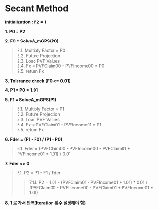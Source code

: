 # Secant Method

**Initialization : P2 = 1**

**1. P0 = P2**

**2. F0 = SolveA_mGPS(P0)**

>2.1. Multiply Factor = P0  
>2.2. Future Projection  
>2.3. Load PVF Values  
>2.4. Fx = PVFClaim00 - PVFIncome00 * P0  
>2.5. return Fx

**3. Tolerance check (F0 <= 0.01)**

**4. P1 = P0 * 1.01**

**5. F1 = SolveA_mGPS(P1)**

>5.1. Multiply Factor = P1  
>5.2. Future Projection  
>5.3. Load PVF Values  
>5.4. Fx = PVFClaim01 - PVFIncome01 * P1  
>5.5. return Fx

**6. Fder = (F1 - F0) / (P1 - P0)**

> 6.1. Fder = (PVFClaim00 - PVFIncome00 - PVFClaim01 + PVFIncome01 * 1.01) / 0.01

**7. Fder <> 0**

>7.1. P2 = P1 - F1 / Fder  
>>7.1.1. P2 = 1.01 - (PVFClaim01 - PVFIncome01 * 1.01) * 0.01 / (PVFClaim00 - PVFIncome00 - PVFClaim01 + PVFIncome01 * 1.01)

**8. 1 로 가서 반복(Iteration 횟수 설정해야 함)**
